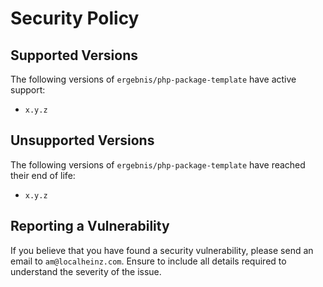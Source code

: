 # Security Policy

## Supported Versions

The following versions of `ergebnis/php-package-template` have active support:

- `x.y.z`

## Unsupported Versions

The following versions of `ergebnis/php-package-template` have reached their end of life:

- `x.y.z`

## Reporting a Vulnerability

If you believe that you have found a security vulnerability, please send an email to `am@localheinz.com`. Ensure to include all details required to understand the severity of the issue.
